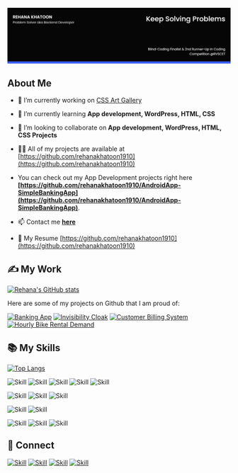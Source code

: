 ![Rehana Khatoon's-cover](https://github.com/rehanakhatoon1910/rehanakhatoon1910/blob/main/cover-image.png)

##  About Me

- 🔭 I’m currently working on [CSS Art Gallery](https://github.com/rehanakhatoon1910/css-art-gallery)

- 🌱 I’m currently learning **App development, WordPress, HTML, CSS**

- 👯 I’m looking to collaborate on **App development, WordPress, HTML, CSS Projects**

- 👨‍💻 All of my projects are available at [https://github.com/rehanakhatoon1910](https://github.com/rehanakhatoon1910)

- You can check out my App Development projects right here **[https://github.com/rehanakhatoon1910/AndroidApp-SimpleBankingApp](https://github.com/rehanakhatoon1910/AndroidApp-SimpleBankingApp)**.



- 📫 Contact me **[here](rehanakhatoon7759@gmail.com)**

- 📄 My Resume [https://github.com/rehanakhatoon1910](https://github.com/rehanakhatoon1910)



## ✍ My Work

[![Rehana's GitHub stats](https://github-readme-stats.vercel.app/api?username=rehanakhatoon1910&show_icons=true&theme=dark)](https://github.com/rehanakhatoon1910)

Here are some of my projects on Github that I am proud of:

[![Banking App](https://github-readme-stats.vercel.app/api/pin/?username=rehanakhatoon1910&repo=AndroidApp-SimpleBankingApp&show_icons=true&theme=dark)](https://github.com/rehanakhatoon1910/AndroidApp-SimpleBankingApp)
[![Invisibility Cloak](https://github-readme-stats.vercel.app/api/pin/?username=rehanakhatoon1910&repo=Invisibility-cloak&show_icons=true&theme=dark)](https://github.com/rehanakhatoon1910/Invisibility-cloak)
[![Customer Billing System](https://github-readme-stats.vercel.app/api/pin/?username=rehanakhatoon1910&repo=Customer-billing-system-using-C---beginner&show_icons=true&theme=dark)](https://github.com/rehanakhatoon1910/Customer-billing-system-using-C---beginner)
[![Hourly Bike Rental Demand](https://github-readme-stats.vercel.app/api/pin/?username=rehanakhatoon1910&repo=Hourly-bike-rental-demand-prediction&show_icons=true&theme=dark)](https://github.com/rehanakhatoon1910/Hourly-bike-rental-demand-prediction)

## 📚 My Skills

[![Top Langs](https://github-readme-stats.vercel.app/api/top-langs/?username=rehanakhatoon1910&layout=compact&show_icons=true&theme=dark)](https://github.com/rehanakhatoon1910)

![Skill](https://img.shields.io/badge/HTML5-E34F26?style=for-the-badge&logo=html5&logoColor=white)
![Skill](https://img.shields.io/badge/CSS3-1572B6?style=for-the-badge&logo=css3&logoColor=white)
![Skill](https://img.shields.io/badge/JavaScript-323330?style=for-the-badge&logo=javascript&logoColor=F7DF1E)
![Skill](https://img.shields.io/badge/WordPress-000000?style=for-the-badge&logo=next.js&logoColor=white)
![Skill](https://img.shields.io/badge/Bootstrap-563D7C?style=for-the-badge&logo=bootstrap&logoColor=white)

![Skill](https://img.shields.io/badge/Java-43853D?style=for-the-badge&logo=node.js&logoColor=white)
![Skill](https://img.shields.io/badge/Kotlin-CB3837?style=for-the-badge&logo=npm&logoColor=white)
![Skill](https://img.shields.io/badge/C++-2C8EBB?style=for-the-badge&logo=yarn&logoColor=white)


![Skill](https://img.shields.io/badge/firebase-ffca28?style=for-the-badge&logo=firebase&logoColor=white)
![Skill](https://img.shields.io/badge/Git-F05032?style=for-the-badge&logo=git&logoColor=white)


![Skill](https://img.shields.io/badge/Visual_Studio_Code-0078D4?style=for-the-badge&logo=visual%20studio%20code&logoColor=white)
![Skill](https://img.shields.io/badge/Android_Studio-000000?style=for-the-badge&logo=express&logoColor=white)
![Skill](https://img.shields.io/badge/Microsoft_Office-D83B01?style=for-the-badge&logo=microsoft-office&logoColor=white)

## 🤝 Connect

[![Skill](https://img.shields.io/badge/LinkedIn-0077B5?style=for-the-badge&logo=linkedin&logoColor=white)](https://www.linkedin.com/in/rehanakhatoon/)
[![Skill](https://img.shields.io/badge/Twitter-1DA1F2?style=for-the-badge&logo=twitter&logoColor=white)](https://twitter.com/itzRehana)
[![Skill](https://img.shields.io/badge/Instagram-E4405F?style=for-the-badge&logo=instagram&logoColor=white)](https://www.instagram.com/)
[![Skill](https://img.shields.io/badge/GitHub-100000?style=for-the-badge&logo=github&logoColor=white)](https://github.com/rehanakhatoon1910)
